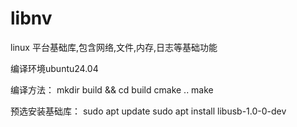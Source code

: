 # libnv
linux 平台基础库,包含网络,文件,内存,日志等基础功能

编译环境ubuntu24.04

编译方法：
mkdir build && cd build
cmake ..
make


预选安装基础库：
sudo apt update
sudo apt install libusb-1.0-0-dev